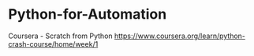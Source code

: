 # Python-for-Automation
Coursera - Scratch from Python https://www.coursera.org/learn/python-crash-course/home/week/1
